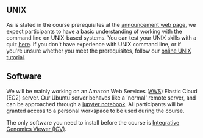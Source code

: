 
## UNIX

As is stated in the course prerequisites at the [announcement web page](https://www.sib.swiss/training/course/2021-05-NGS3), we expect participants to have a basic understanding of working with the command line on UNIX-based systems. You can test your UNIX skills with a quiz [here](https://docs.google.com/forms/d/e/1FAIpQLSd2BEWeOKLbIRGBT_aDEGPce1FOaVYBbhBiaqcaHoBKNB27MQ/viewform?usp=sf_link). If you don't have experience with UNIX command line, or if you're unsure whether you meet the prerequisites, follow our [online UNIX tutorial](https://edu.sib.swiss/pluginfile.php/2878/mod_resource/content/4/couselab-html/content.html).

## Software

We will be mainly working on an Amazon Web Services ([AWS](https://aws.amazon.com/]))  Elastic Cloud (EC2) server. Our Ubuntu server behaves like a 'normal' remote server, and can be approached through a [jupyter notebook](https://jupyter.org/). All participants will be granted access to a personal workspace to be used during the course.

The only software you need to install before the course is [Integrative Genomics Viewer (IGV)](http://software.broadinstitute.org/software/igv/).
